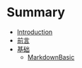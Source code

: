 # Summary

* [Introduction](README.md)
* [前言](readme.md)
* [基础](Basic.md)
   * [MarkdownBasic](markdownbasic.md)

